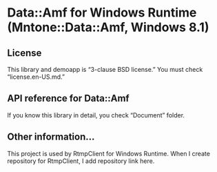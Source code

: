 # Data::Amf for Windows Runtime (Mntone::Data::Amf, Windows 8.1)

## License
This library and demoapp is “3-clause BSD license.”
You must check “license.en-US.md.”

## API reference for Data::Amf
If you know this library in detail, you check “Document” folder.

## Other information…
This project is used by RtmpClient for Windows Runtime. When I create repository for RtmpClient, I add repository link here.
